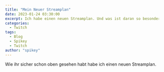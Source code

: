 ```yaml
---
title: "Mein Neuer Streamplan"
date: 2023-01-24 03:30:00
excerpt: Ich habe einen neuen Streamplan. Und was ist daran so besonders? Das musst du schon selber hereausfinden!
categories:
  - Twitch
tags:
  - Blog
  - Spikey
  - Twitch
author: "spikey"
---
```


Wie ihr sicher schon oben gesehen habt habe ich einen neuen Streamplan.

